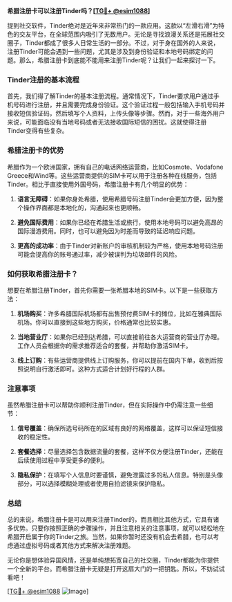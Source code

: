 **希腊注册卡可以注册Tinder吗？[[TG💪+ @esim1088](https://t.me/s/esim1088)]**

提到社交软件，Tinder绝对是近年来非常热门的一款应用。这款以“左滑右滑”为特色的交友平台，在全球范围内吸引了无数用户。无论是寻找浪漫关系还是拓展社交圈子，Tinder都成了很多人日常生活的一部分。不过，对于身在国外的人来说，注册Tinder可能会遇到一些问题，尤其是涉及到身份验证和本地号码绑定的问题。那么，希腊注册卡到底能不能用来注册Tinder呢？让我们一起来探讨一下。

### Tinder注册的基本流程

首先，我们得了解Tinder的基本注册流程。通常情况下，Tinder要求用户通过手机号码进行注册，并且需要完成身份验证。这个验证过程一般包括输入手机号码并接收短信验证码，然后填写个人资料，上传头像等步骤。然而，对于一些海外用户来说，可能面临没有当地号码或者无法接收国际短信的困扰。这就使得注册Tinder变得有些复杂。

### 希腊注册卡的优势

希腊作为一个欧洲国家，拥有自己的电话网络运营商，比如Cosmote、Vodafone Greece和Wind等。这些运营商提供的SIM卡可以用于注册各种在线服务，包括Tinder。相比于直接使用外国号码，希腊注册卡有几个明显的优势：

1. **语言无障碍**：如果你身处希腊，使用希腊号码注册Tinder会更加方便，因为整个操作界面都是本地化的，沟通起来也更顺畅。
   
2. **避免国际费用**：如果你已经在希腊生活或旅行，使用本地号码可以避免高昂的国际漫游费用。同时，也可以避免因为时差而导致的延迟响应问题。

3. **更高的成功率**：由于Tinder对新账户的审核机制较为严格，使用本地号码注册可能会提高你的账号通过率，减少被误判为垃圾邮件的风险。

### 如何获取希腊注册卡？

想要在希腊注册Tinder，首先你需要一张希腊本地的SIM卡。以下是一些获取方法：

1. **机场购买**：许多希腊国际机场都有出售预付费SIM卡的摊位，比如在雅典国际机场。你可以直接到这些地方购买，价格通常也比较实惠。

2. **当地营业厅**：如果你已经到达希腊，可以直接前往各大运营商的营业厅办理。工作人员会根据你的需求推荐适合的套餐，并帮助你激活SIM卡。

3. **线上订购**：有些运营商提供线上订购服务，你可以提前在国内下单，收到后按照说明自行激活即可。这种方式适合计划好行程的人群。

### 注意事项

虽然希腊注册卡可以帮助你顺利注册Tinder，但在实际操作中仍需注意一些细节：

1. **信号覆盖**：确保所选号码所在的区域有良好的网络覆盖，这样可以保证短信接收的稳定性。

2. **套餐选择**：尽量选择包含数据流量的套餐，这样不仅方便注册Tinder，还能在后续使用过程中享受更多的便利。

3. **隐私保护**：在填写个人信息时要谨慎，避免泄露过多的私人信息。特别是头像部分，可以选择模糊处理或者使用自拍滤镜来保护隐私。

### 总结

总的来说，希腊注册卡是可以用来注册Tinder的，而且相比其他方式，它具有诸多优势。只要你按照正确的步骤操作，并且注意相关的注意事项，就可以轻松地在希腊开启属于你的Tinder之旅。当然，如果你暂时还没有机会去希腊，也可以考虑通过虚拟号码或者其他方式来解决注册难题。

无论你是想体验异国风情，还是单纯想拓宽自己的社交圈，Tinder都能为你提供一个全新的平台。而希腊注册卡无疑是打开这扇大门的一把钥匙。所以，不妨试试看吧！

[[TG💪+ @esim1088](https://t.me/s/esim1088) ![Image](https://i.postimg.cc/4NQfJmqS/Snipaste-2025-05-13-00-14-12.png)]
